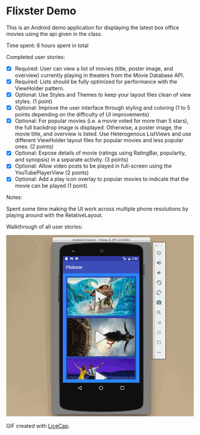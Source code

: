 # Flixster Demo

This is an Android demo application for displaying the latest box office movies using the api given in the class.

Time spent: 6 hours spent in total

Completed user stories:

 * [x] Required: User can view a list of movies (title, poster image, and overview) currently playing in theaters from the Movie Database API.
 * [x] Required: Lists should be fully optimized for performance with the ViewHolder pattern.
 * [x] Optional: Use Styles and Themes to keep your layout files clean of view styles. (1 point)
 * [x] Optional: Improve the user interface through styling and coloring (1 to 5 points depending on the difficulty of UI improvements)
 * [x] Optional: For popular movies (i.e. a movie voted for more than 5 stars), the full backdrop image is displayed. Otherwise, a poster image, the movie title, and overview is listed. Use Heterogenous ListViews and use different ViewHolder layout files for popular movies and less popular ones. (2 points)
 * [x] Optional: Expose details of movie (ratings using RatingBar, popularity, and synopsis) in a separate activity. (3 points)
 * [x] Optional: Allow video posts to be played in full-screen using the YouTubePlayerView (2 points)
 * [x] Optional: Add a play icon overlay to popular movies to indicate that the movie can be played (1 point).
 
Notes:

Spent some time making the UI work across multiple phone resolutions by playing around with the RelativeLayout.

Walkthrough of all user stories:

![Video Walkthrough](Flickxster.gif)

GIF created with [LiceCap](http://www.cockos.com/licecap/).
